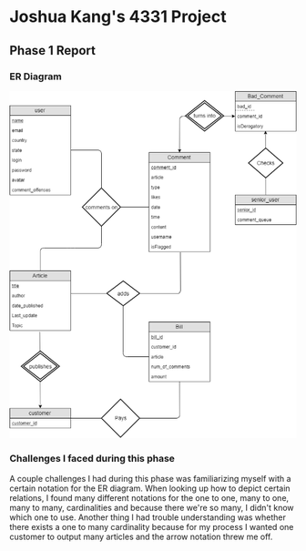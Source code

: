 # Joshua Kang's 4331 Project

## Phase 1 Report

### ER Diagram

![er](er.PNG)

### Challenges I faced during this phase

A couple challenges I had during this phase was familiarizing myself with a certain notation for
the ER diagram. When looking up how to depict certain relations, I found many different notations for the
one to one, many to one, many to many, cardinalities and because there we're so many, I didn't know which one to use.
Another thing I had trouble understanding was whether there exists a one to many cardinality because for my process
I wanted one customer to output many articles and the arrow notation threw me off. 
